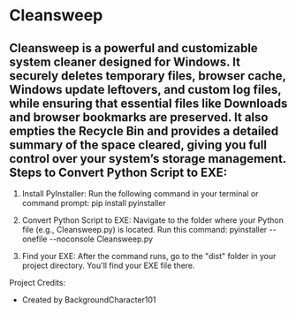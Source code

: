 # Cleansweep
Cleansweep is a powerful and customizable system cleaner designed for Windows. It securely deletes temporary files, browser cache, Windows update leftovers, and custom log files, while ensuring that essential files like Downloads and browser bookmarks are preserved. It also empties the Recycle Bin and provides a detailed summary of the space cleared, giving you full control over your system’s storage management.
Steps to Convert Python Script to EXE:
---------------
1. Install PyInstaller:
   Run the following command in your terminal or command prompt:
   pip install pyinstaller

2. Convert Python Script to EXE:
   Navigate to the folder where your Python file (e.g., Cleansweep.py) is located.
   Run this command:
   pyinstaller --onefile --noconsole Cleansweep.py

3. Find your EXE:
   After the command runs, go to the "dist" folder in your project directory.
   You'll find your EXE file there.

Project Credits:  
- Created by BackgroundCharacter101
